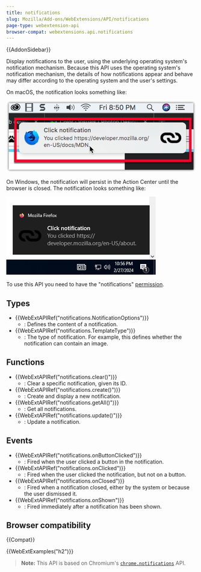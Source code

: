 ```yaml
---
title: notifications
slug: Mozilla/Add-ons/WebExtensions/API/notifications
page-type: webextension-api
browser-compat: webextensions.api.notifications
---
```


{{AddonSidebar}}

Display notifications to the user, using the underlying operating system's notification mechanism. Because this API uses the operating system's notification mechanism, the details of how notifications appear and behave may differ according to the operating system and the user's settings.

On macOS, the notification looks something like:

![Example notification on macOS, located below the system clock, with a bold title reading "Click notification" followed by regular text reading "You clicked https://developer.mozilla.org/en-US/docs/MDN". The notification has the Firefox Nightly logo on the left side, and a link icon on the right.](notification-macos.png)

On Windows, the notification will persist in the Action Center until the browser is closed. The notification looks something like:

![Example notification on Windows 10, located above the system clock, with a bold title reading "Click notification" followed by regular text reading "You clicked https://developer.mozilla.org/en-US/docs/MDN". The notification has a small Firefox logo in the top left corner that is followed by the "Mozilla Firefox", and a link icon to the left of the primary notification text.](notification-windows.png)

To use this API you need to have the "notifications" [permission](/en-US/docs/Mozilla/Add-ons/WebExtensions/manifest.json/permissions).

## Types

- {{WebExtAPIRef("notifications.NotificationOptions")}}
  - : Defines the content of a notification.
- {{WebExtAPIRef("notifications.TemplateType")}}
  - : The type of notification. For example, this defines whether the notification can contain an image.

## Functions

- {{WebExtAPIRef("notifications.clear()")}}
  - : Clear a specific notification, given its ID.
- {{WebExtAPIRef("notifications.create()")}}
  - : Create and display a new notification.
- {{WebExtAPIRef("notifications.getAll()")}}
  - : Get all notifications.
- {{WebExtAPIRef("notifications.update()")}}
  - : Update a notification.

## Events

- {{WebExtAPIRef("notifications.onButtonClicked")}}
  - : Fired when the user clicked a button in the notification.
- {{WebExtAPIRef("notifications.onClicked")}}
  - : Fired when the user clicked the notification, but not on a button.
- {{WebExtAPIRef("notifications.onClosed")}}
  - : Fired when a notification closed, either by the system or because the user dismissed it.
- {{WebExtAPIRef("notifications.onShown")}}
  - : Fired immediately after a notification has been shown.

## Browser compatibility

{{Compat}}

{{WebExtExamples("h2")}}

> **Note:** This API is based on Chromium's [`chrome.notifications`](https://developer.chrome.com/docs/extensions/reference/notifications/) API.
